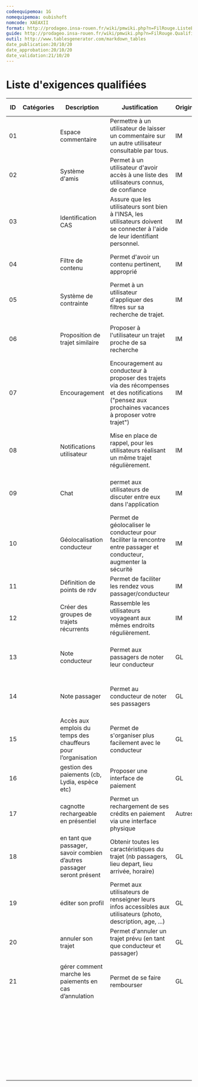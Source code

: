 ```yaml
---
codeequipemoa: 1G
nomequipemoa: oubishoft
nomcode: XAEAXII
format: http://prodageo.insa-rouen.fr/wiki/pmwiki.php?n=FilRouge.ListeExigencesQualifiees 
guide: http://prodageo.insa-rouen.fr/wiki/pmwiki.php?n=FilRouge.QualifierExigence
outil: http://www.tablesgenerator.com/markdown_tables
date_publication:20/10/20
date_approbation:20/10/20
date_validation:21/10/20
---
```


# Liste d'exigences qualifiées


| ID | Catégories | Description                                                           | Justification                                                                                                                                          | Origine | Critères de satisfaction                                                     | Contentement MOA | Mécontentement MOA | Exigences Dépendantes | Exigences Conflictuelles |
|----|------------|-----------------------------------------------------------------------|--------------------------------------------------------------------------------------------------------------------------------------------------------|---------|------------------------------------------------------------------------------|------------------|--------------------|-----------------------|--------------------------|
| 01 |            |                           Espace commentaire                          |                          Permettre à un utilisateur de laisser un commentaire sur un autre utilisateur consultable par tous.                           |    IM   |                  modération efficace, commentaire pertinent                  |         3        |          4         |                       |                          |
| 02 |            |                             Système d'amis                            |                                 Permet à un utilisateur d'avoir accès à une liste des utilisateurs connus, de confiance                                |    IM   |                        accès facile au profil des amis                       |         2        |          2         |                       |                          |
| 03 |            |                           Identification CAS                          |              Assure que les utilisateurs sont bien à l'INSA, les utilisateurs doivent se connecter à l'aide de leur identifiant personnel.             |    IM   |                           identification via le CAS                          |         5        |          5         |                       |                          |
| 04 |            |                           Filtre de contenu                           |                                                     Permet d'avoir un contenu pertinent, approprié                                                     |    IM   |               sanction aux utilisateurs, suppression de contenu              |         2        |          5         |                       |                          |
| 05 |            |                         Système de contrainte                         |                                       Permet à un utilisateur d'appliquer des filtres sur sa recherche de trajet.                                      |    IM   |               lieu et horaire départ/arrivée, taille bagage...               |         5        |          4         |           11          |                          |
| 06 |            |                    Proposition de trajet similaire                    |                                                Proposer à l'utilisateur un trajet proche de sa recherche                                               |    IM   |          trajet proposé suffisamment ressemblant pour être accepté           |         4        |          3         |                       |                          |
| 07 |            |                             Encouragement                             | Encouragement au conducteur à proposer des trajets via des récompenses et des notifications ("pensez aux prochaines vacances à proposer votre trajet") |    IM   |           notifications fonctionnelles, et mise en place de badges           |         3        |          3         |                       |                          |
| 08 |            |                       Notifications utilisateur                       |                                 Mise en place de rappel, pour les utilisateurs réalisant un même trajet régulièrement.                                 |    IM   | ajout de trajet "régulier", notifications pour les passagers et conducteurs. |         4        |          2         |                       |                          |
| 09 |            |                                  Chat                                 |                                            permet aux utilisateurs de discuter entre eux dans l'application                                            |    IM   |          Système de messagerie instantanée intégrée à l'application          |         4        |          2         |           12          |                          |
| 10 |            |                       Géolocalisation conducteur                      |                  Permet de géolocaliser le conducteur pour faciliter la rencontre entre passager et conducteur, augmenter la sécurité                  |    IM   |             Localisation efficace et continue sur tout le trajet             |         2        |          1         |                       |                          |
| 11 |            |                      Définition de points de rdv                      |                                                 Permet de faciliter les rendez vous passager/conducteur                                                |    IM   |                             Lieux de rdv précis.                             |         2        |          2         |                       |                          |
| 12 |            |                Créer des groupes de trajets récurrents                |                                         Rassemble les utilisateurs voyageant aux mêmes endroits régulièrement.                                         |    IM   |          partage de trajet au seins du groupe, discussion de groupe          |         2        |          2         |                       |                          |
| 13 |            |                            Note conducteur                            |                                                      Permet aux passagers de noter leur conducteur                                                     |    GL   |      Accès note conducteur, système de notation trivial et multicritère      |         3        |          5         |           1           |                          |
| 14 |            |                             Note passager                             |                                                       Permet au conducteur de noter ses passagers                                                      |    GL   |       Accès note passager, système de notation trivial et multicritère       |         2        |          4         |           1           |                          |
| 15 |            |     Accès aux emplois du temps des chauffeurs pour l’organisation     |                                                Permet de s'organiser plus facilement avec le conducteur                                                |    GL   |                        Affichage de l'emploi du temps                        |         1        |          1         |                       |                          |
| 16 |            |             gestion des paiements (cb, Lydia, espèce etc)             |                                                           Proposer une interface de paiement                                                           |    GL   |                     Paiement intégré (CB, lydia, espèce)                     |         3        |          3         |                       |            17            |
| 17 |            |                  cagnotte rechargeable en présentiel                  |                                      Permet un rechargement de ses crédits en paiement via une interface physique                                      |  Autres |           Cagnotte interne à l'appli, interface physique accessible          |         2        |          2         |                       |            16            |
| 18 |            | en tant que passager, savoir combien d’autres passager seront présent |                            Obtenir toutes les caractéristiques du trajet (nb passagers, lieu depart, lieu arrivée, horaire)                            |    GL   |               Profil de trajet accessible par les utilisateurs               |         4        |          5         |                       |                          |
| 19 |            |                           éditer son profil                           |                      Permet aux utilisateurs de renseigner leurs infos accessibles aux utilisateurs (photo, description, age, ...)                     |    GL   |                 Profil d'utilisateurs accessible aux autres                  |         4        |          5         |                       |                          |
| 20 |            |                           annuler son trajet                          |                                          Permet d'annuler un trajet prévu (en tant que conducteur et passager)                                         |    GL   |                              Bouton annulation                               |         2        |          5         |                       |                          |
| 21 |            |         gérer comment marche les paiements en cas d’annulation        |                                                              Permet de se faire rembourser                                                             |    GL   |  Remboursement automatique et fonction de la proximité temporelle du départ  |         2        |          5         |                       |                          |
|    |            |                                                                       |                                                                                                                                                        |         |                                                                              |                  |                    |                       |                          |
|    |            |                                                                       |                                                                                                                                                        |         |                                                                              |                  |                    |                       |                          |
|    |            |                                                                       |                                                                                                                                                        |         |                                                                              |                  |                    |                       |                          |
|    |            |                                                                       |                                                                                                                                                        |         |                                                                              |                  |                    |                       |                          |
|    |            |                                                                       |                                                                                                                                                        |         |                                                                              |                  |                    |                       |                          |
|    |            |                                                                       |                                                                                                                                                        |         |                                                                              |                  |                    |                       |                          |
|    |            |                                                                       |                                                                                                                                                        |         |                                                                              |                  |                    |                       |                          |
|    |            |                                                                       |                                                                                                                                                        |         |                                                                              |                  |                    |                       |                          |
|    |            |                                                                       |                                                                                                                                                        |         |                                                                              |                  |                    |                       |                          |
|    |            |                                                                       |                                                                                                                                                        |         |                                                                              |                  |                    |                       |                          |
|    |            |                                                                       |                                                                                                                                                        |         |                                                                              |                  |                    |                       |                          |
|    |            |                                                                       |                                                                                                                                                        |         |                                                                              |                  |                    |                       |                          |
|    |            |                                                                       |                                                                                                                                                        |         |                                                                              |                  |                    |                       |                          |
|    |            |                                                                       |                                                                                                                                                        |         |                                                                              |                  |                    |                       |                          |
|    |            |                                                                       |                                                                                                                                                        |         |                                                                              |                  |                    |                       |                          |
|    |            |                                                                       |                                                                                                                                                        |         |                                                                              |                  |                    |                       |                          |
|    |            |                                                                       |                                                                                                                                                        |         |                                                                              |                  |                    |                       |                          |
|    |            |                                                                       |                                                                                                                                                        |         |                                                                              |                  |                    |                       |                          |
|    |            |                                                                       |                                                                                                                                                        |         |                                                                              |                  |                    |                       |                          |
|    |            |                                                                       |                                                                                                                                                        |         |                                                                              |                  |                    |                       |                          |
|    |            |                                                                       |                                                                                                                                                        |         |                                                                              |                  |                    |                       |                          |
|    |            |                                                                       |                                                                                                                                                        |         |                                                                              |                  |                    |                       |                          |
|    |            |                                                                       |                                                                                                                                                        |         |                                                                              |                  |                    |                       |                          |
|    |            |                                                                       |                                                                                                                                                        |         |                                                                              |                  |                    |                       |                          |
|    |            |                                                                       |                                                                                                                                                        |         |                                                                              |                  |                    |                       |                          |
|    |            |                                                                       |                                                                                                                                                        |         |                                                                              |                  |                    |                       |                          |
|    |            |                                                                       |                                                                                                                                                        |         |                                                                              |                  |                    |                       |                          |
|    |            |                                                                       |                                                                                                                                                        |         |                                                                              |                  |                    |                       |                          |
|    |            |                                                                       |                                                                                                                                                        |         |                                                                              |                  |                    |                       |                          |
|    |            |                                                                       |                                                                                                                                                        |         |                                                                              |                  |                    |                       |                          |
|    |            |                                                                       |                                                                                                                                                        |         |                                                                              |                  |                    |                       |                          |
|    |            |                                                                       |                                                                                                                                                        |         |                                                                              |                  |                    |                       |                          |
|    |            |                                                                       |                                                                                                                                                        |         |                                                                              |                  |                    |                       |                          |
|    |            |                                                                       |                                                                                                                                                        |         |                                                                              |                  |                    |                       |                          |
